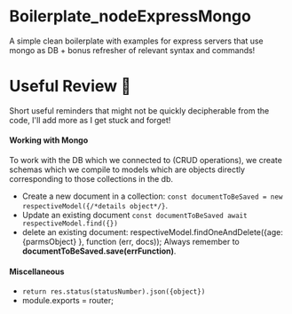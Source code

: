 # Boilerplate_nodeExpressMongo
A simple clean boilerplate with examples for express servers that use mongo as DB + bonus refresher of relevant syntax and commands!


# Useful Review 🤗
Short useful reminders that might not be quickly decipherable from the code, I'll add more as I get stuck and forget! 
#### Working with Mongo
To work with the DB which we connected to (CRUD operations), we create schemas which we compile to models which are objects directly corresponding to those collections in the db. 
- Create a new document in a collection:  `const documentToBeSaved = new respectiveModel({/*details object*/}`. 
- Update an existing document `const documentToBeSaved await respectiveModel.find({})`
- delete an existing document: respectiveModel.findOneAndDelete({age: {parmsObject} }, function (err, docs));
Always remember to **documentToBeSaved.save(errFunction)**.

#### Miscellaneous 
- `return res.status(statusNumber).json({object})`
- module.exports = router;

